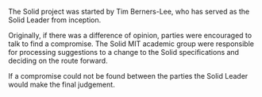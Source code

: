 The Solid project was started by Tim Berners-Lee, who has served as the Solid Leader from inception. 

Originally, if there was a difference of opinion, parties were encouraged to talk to find a compromise. The Solid MIT academic group were responsible for processing suggestions to a change to the Solid specifications and deciding on the route forward.

If a compromise could not be found between the parties the Solid Leader would make the final judgement.
